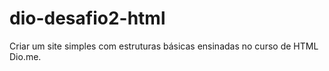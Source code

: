 # dio-desafio2-html

Criar um site simples com estruturas básicas ensinadas no curso de HTML Dio.me.
